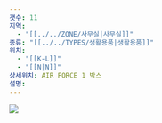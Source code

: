 ```yaml
---
갯수: 11
지역:
  - "[[../../ZONE/사무실|사무실]]"
종류: "[[../../TYPES/생활용품|생활용품]]"
위치:
  - "[[K-L]]"
  - "[[N|N]]"
상세위치: AIR FORCE 1 박스
설명:
---
```


![](http://192.168.50.22/devices/240821_IMG_0008.jpg)
